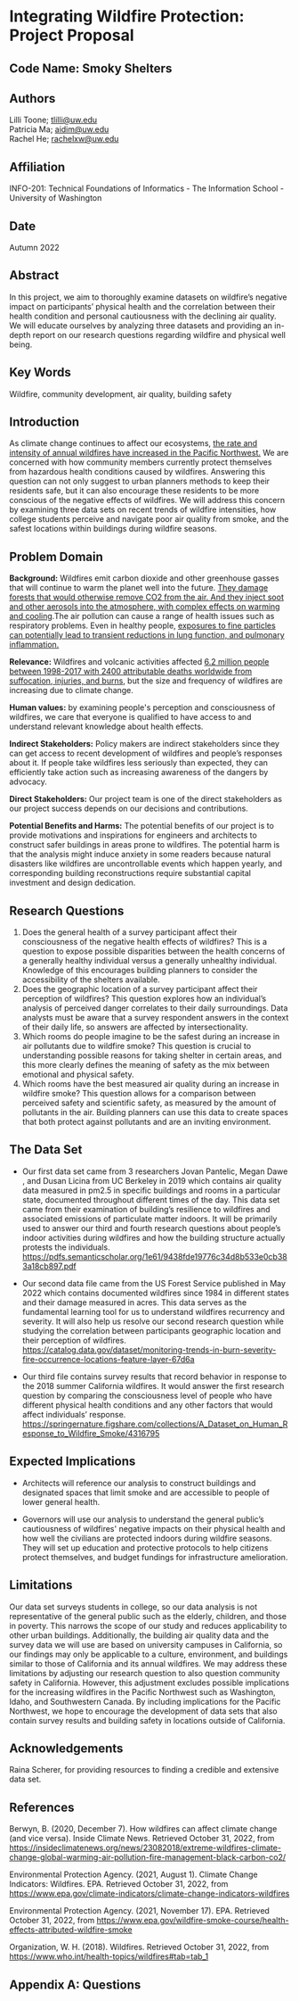# Integrating Wildfire Protection: Project Proposal

## Code Name: Smoky Shelters

## Authors

Lilli Toone; tlilli@uw.edu  
Patricia Ma; aidim@uw.edu  
Rachel He; rachelxw@uw.edu

## Affiliation

INFO-201: Technical Foundations of Informatics - The Information School - University of Washington

## Date

Autumn 2022

## Abstract

In this project, we aim to thoroughly examine datasets on wildfire’s negative impact on participants’ physical health and the correlation between their health condition and personal cautiousness with the declining air quality. We will educate ourselves by analyzing three datasets and providing an in-depth report on our research questions regarding wildfire and physical well being.

## Key Words

Wildfire, community development, air quality, building safety

## Introduction
As climate change continues to affect our ecosystems, [the rate and intensity of annual wildfires have increased in the Pacific Northwest.](https://www.epa.gov/climate-indicators/climate-change-indicators-wildfires) We are concerned with how community members currently protect themselves from hazardous health conditions caused by wildfires. Answering this question can not only suggest to urban planners methods to keep their residents safe, but it can also encourage these residents to be more conscious of the negative effects of wildfires. We will address this concern by examining three data sets on recent trends of wildfire intensities, how college students perceive and navigate poor air quality from smoke, and the safest locations within buildings during wildfire seasons.

## Problem Domain
**Background:** Wildfires emit carbon dioxide and other greenhouse gasses that will continue to warm the planet well into the future. [They damage forests that would otherwise remove CO2 from the air. And they inject soot and other aerosols into the atmosphere, with complex effects on warming and cooling](https://insideclimatenews.org/news/23082018/extreme-wildfires-climate-change-global-warming-air-pollution-fire-management-black-carbon-co2/).The air pollution can cause a range of health issues such as respiratory problems. Even in healthy people, [exposures to fine particles can potentially lead to transient reductions in lung function, and pulmonary inflammation.](URL)

**Relevance:** Wildfires and volcanic activities affected [6.2 million people between 1998-2017 with 2400 attributable deaths worldwide from suffocation, injuries, and burns](https://www.who.int/health-topics/wildfires#tab=tab_1), but the size and frequency of wildfires are increasing due to climate change.

**Human values:** by examining people's perception and consciousness of wildfires, we care that everyone is qualified to have access to and understand relevant knowledge about health effects.

**Indirect Stakeholders:** Policy makers are indirect stakeholders since they can get access to recent development of wildfires and people’s responses about it. If people take wildfires less seriously than expected, they can efficiently take action such as increasing awareness of the dangers by advocacy.  

**Direct Stakeholders:** Our project team is one of the direct stakeholders as our project success depends on our decisions and contributions.

**Potential Benefits and Harms:** The potential benefits of our project is to provide motivations and inspirations for engineers and architects to construct safer buildings in areas prone to wildfires. The potential harm is that the analysis might induce anxiety in some readers because natural disasters like wildfires are uncontrollable events which happen yearly, and corresponding building reconstructions require substantial capital investment and design dedication.


## Research Questions

1. Does the general health of a survey participant affect their consciousness of the negative health effects of wildfires? This is a question to expose possible disparities between the health concerns of a generally healthy individual versus a generally unhealthy individual. Knowledge of this encourages building planners to consider the accessibility of the shelters available.
2. Does the geographic location of a survey participant affect their perception of wildfires? This question explores how an individual’s analysis of perceived danger correlates to their daily surroundings. Data analysts must be aware that a survey respondent answers in the context of their daily life, so answers are affected by intersectionality.
3. Which rooms do people imagine to be the safest during an increase in air pollutants due to wildfire smoke? This question is crucial to understanding possible reasons for taking shelter in certain areas, and this more clearly defines the meaning of safety as the mix between emotional and physical safety.
4. Which rooms have the best measured air quality during an increase in wildfire smoke? This question allows for a comparison between perceived safety and scientific safety, as measured by the amount of pollutants in the air. Building planners can use this data to create spaces that both protect against pollutants and are an inviting environment.

## The Data Set
* Our first data set came from 3 researchers Jovan Pantelic, Megan Dawe , and Dusan Licina from UC Berkeley in 2019 which contains air quality data measured in pm2.5 in specific buildings and rooms in a particular state, documented throughout different times of the day. This data set came from their examination of building’s resilience to wildfires and associated emissions of particulate matter indoors. It will be primarily used to answer our third and fourth research questions about people’s indoor activities during wildfires and how the building structure actually protests the individuals. https://pdfs.semanticscholar.org/1e61/9438fde19776c34d8b533e0cb383a18cb897.pdf 

* Our second data file came from the US Forest Service published in May 2022 which contains documented wildfires since 1984 in different states and their damage measured in acres. This data serves as the fundamental learning tool for us to understand wildfires recurrency and severity. It will also help us resolve our second research question while studying the correlation between participants geographic location and their perception of wildfires. https://catalog.data.gov/dataset/monitoring-trends-in-burn-severity-fire-occurrence-locations-feature-layer-67d6a 

* Our third file contains survey results that record behavior in response to the 2018 summer California wildfires. It would answer the first research question by comparing the consciousness level of people who have different physical health conditions and any other factors that would affect individuals’ response.
https://springernature.figshare.com/collections/A_Dataset_on_Human_Response_to_Wildfire_Smoke/4316795


## Expected Implications

* Architects will reference our analysis to construct buildings and designated spaces that limit smoke and are accessible to people of lower general health.

* Governors will use our analysis to understand the general public’s cautiousness of wildfires' negative impacts on their physical health and how well the civilians are protected indoors during wildfire seasons. They will set up education and protective protocols to help citizens protect themselves, and budget fundings for infrastructure amelioration. 


## Limitations

Our data set surveys students in college, so our data analysis is not representative of the general public such as the elderly, children, and those in poverty. This narrows the scope of our study and reduces applicability to other urban buildings. Additionally, the building air quality data and the survey data we will use are based on university campuses in California, so our findings may only be applicable to a culture, environment, and buildings similar to those of California and its annual wildfires. We may address these limitations by adjusting our research question to also question community safety in California. However, this adjustment excludes possible implications for the increasing wildfires in the Pacific Northwest such as Washington, Idaho, and Southwestern Canada. By including implications for the Pacific Northwest, we hope to encourage the development of data sets that also contain survey results and building safety in locations outside of California.

## Acknowledgements

Raina Scherer, for providing resources to finding a credible and extensive data set.

## References
Berwyn, B. (2020, December 7). How wildfires can affect climate change (and vice versa). Inside Climate News. Retrieved October 31, 2022, from https://insideclimatenews.org/news/23082018/extreme-wildfires-climate-change-global-warming-air-pollution-fire-management-black-carbon-co2/

Environmental Protection Agency. (2021, August 1). Climate Change Indicators: Wildfires. EPA. Retrieved October 31, 2022, from https://www.epa.gov/climate-indicators/climate-change-indicators-wildfires

Environmental Protection Agency. (2021, November 17). EPA. Retrieved October 31, 2022, from https://www.epa.gov/wildfire-smoke-course/health-effects-attributed-wildfire-smoke

Organization, W. H. (2018). Wildfires. Retrieved October 31, 2022, from https://www.who.int/health-topics/wildfires#tab=tab_1


## Appendix A: Questions
